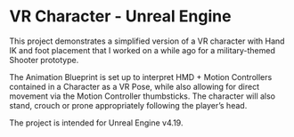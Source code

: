 # VR Character - Unreal Engine

This project demonstrates a simplified version of a VR character with Hand IK and foot placement that I worked on a while ago for a military-themed Shooter prototype.

The Animation Blueprint is set up to interpret HMD + Motion Controllers contained in a Character as a VR Pose, while also allowing for direct movement via the Motion Controller thumbsticks. The character will also stand, crouch or prone appropriately following the player’s head.

The project is intended for Unreal Engine v4.19.
